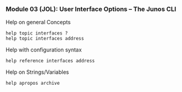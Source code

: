 ### Module 03 (JOL): User Interface Options – The Junos CLI

Help on general Concepts
```
help topic interfaces ?
help topic interfaces address
```

Help with configuration syntax
```
help reference interfaces address
```

Help on Strings/Variables
```
help apropos archive
```
